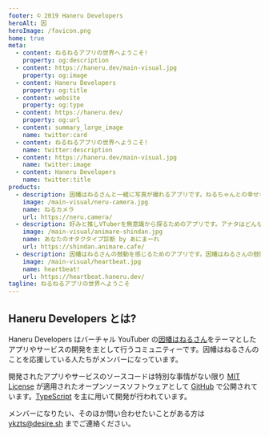 ```yaml
---
footer: © 2019 Haneru Developers
heroAlt: 因
heroImage: /favicon.png
home: true
meta:
  - content: ねるねるアプリの世界へようこそ!
    property: og:description
  - content: https://haneru.dev/main-visual.jpg
    property: og:image
  - content: Haneru Developers
    property: og:title
  - content: website
    property: og:type
  - content: https://haneru.dev/
    property: og:url
  - content: summary_large_image
    name: twitter:card
  - content: ねるねるアプリの世界へようこそ!
    name: twitter:description
  - content: https://haneru.dev/main-visual.jpg
    name: twitter:image
  - content: Haneru Developers
    name: twitter:title
products:
  - description: 因幡はねるさんと一緒に写真が撮れるアプリです。ねるちゃんとの幸せなひとときをあなたに。
    image: /main-visual/neru-camera.jpg
    name: ねるカメラ
    url: https://neru.camera/
  - description: 好みと推しVTuberを無意識から探るためのアプリです。アナタはどんなオタクタイプ?
    image: /main-visual/animare-shindan.jpg
    name: あなたのオタクタイプ診断 by あにまーれ
    url: https://shindan.animare.cafe/
  - description: 因幡はねるさんの鼓動を感じるためのアプリです。因幡はねるさんの鼓動を感じて、因幡はねるさんに包まれて眠りましょう。
    image: /main-visual/heartbeat.jpg
    name: heartbeat!
    url: https://heartbeat.haneru.dev/
tagline: ねるねるアプリの世界へようこそ
---
```


<Products :values="$frontmatter.products" />

## Haneru Developers とは?

Haneru Developers はバーチャル YouTuber の[因幡はねるさん](https://www.youtube.com/channel/UC0Owc36U9lOyi9Gx9Ic-4qg)をテーマとしたアプリやサービスの開発を主として行うコミュニティーです。因幡はねるさんのことを応援している人たちがメンバーになっています。

開発されたアプリやサービスのソースコードは特別な事情がない限り [MIT License](https://opensource.org/licenses/MIT) が適用されたオープンソースソフトウェアとして [GitHub](https://github.com/inabagumi) で公開されています。[TypeScript](https://www.typescriptlang.org/) を主に用いて開発が行われています。

メンバーになりたい、そのほか問い合わせたいことがある方は [ykzts@desire.sh](mailto:ykzts@desire.sh) までご連絡ください。
